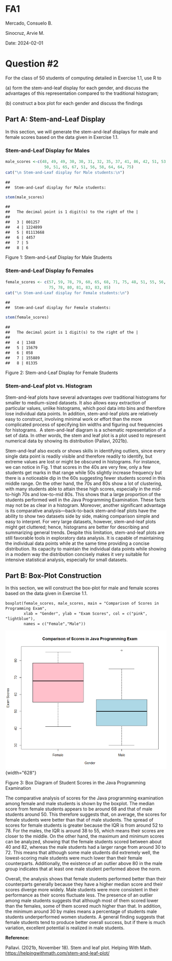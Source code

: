 # FA1

Mercado, Consuelo B.

Sinocruz, Arvie M.

Date: 2024-02-01

# Question #2

For the class of 50 students of computing detailed in Exercise 1.1, use R to

(a) form the stem-and-leaf display for each gender, and discuss the advantages of this representation compared to the traditional histogram;

(b) construct a box plot for each gender and discuss the findings

## Part A: Stem-and-Leaf Display

In this section, we will generate the stem-and-leaf displays for male and female scores based on the data given in Exercise 1.1.

### Stem-and-Leaf Display for Males

``` r
male_scores <-c(48, 49, 49, 30, 30, 31, 32, 35, 37, 41, 86, 42, 51, 53, 56, 42, 44,
                 50, 51, 65, 67, 51, 56, 58, 64, 64, 75)
cat("\n Stem-and-Leaf display for Male students:\n")
```

```         
## 
##  Stem-and-Leaf display for Male students:
```

``` r
stem(male_scores)
```

```         
## 
##   The decimal point is 1 digit(s) to the right of the |
## 
##   3 | 001257
##   4 | 1224899
##   5 | 01113668
##   6 | 4457
##   7 | 5
##   8 | 6
```

Figure 1: Stem-and-Leaf Display for Male Students

### Stem-and-Leaf Display fo Females

``` r
female_scores <- c(57, 59, 78, 79, 60, 65, 68, 71, 75, 48, 51, 55, 56, 41, 43, 44, 
                   75, 78, 80, 81, 83, 83, 85)
cat("\n Stem-and-Leaf display for Female students:\n")
```

```         
## 
##  Stem-and-Leaf display for Female students:
```

``` r
stem(female_scores)
```

```         
## 
##   The decimal point is 1 digit(s) to the right of the |
## 
##   4 | 1348
##   5 | 15679
##   6 | 058
##   7 | 155889
##   8 | 01335
```

Figure 2: Stem-and-Leaf Display for Female Students

### Stem-and-Leaf plot vs. Histogram

Stem-and-leaf plots have several advantages over traditional histograms for smaller to medium-sized datasets. It also allows easy extraction of particular values, unlike histograms, which pool data into bins and therefore lose individual data points. In addition, stem-and-leaf plots are relatively easy to construct, involving minimal work or effort than the more complicated process of specifying bin widths and figuring out frequencies for histograms.  A stem-and-leaf diagram is a schematic representation of a set of data. In other words, the stem and leaf plot is a plot used to represent numerical data by showing its distribution (Pallavi, 2021b).

Stem-and-leaf also excels or shows skills in identifying outliers, since every single data point is readily visible and therefore readily to identify, but extreme values are lost or might be obscured in histograms. For instance, we can notice in Fig. 1 that scores in the 40s are very few, only a few students get marks in that range while 50s slightly increase frequency but there is a noticeable dip in the 60s suggesting fewer students scored in this middle range. On the other hand, the 70s and 80s show a lot of clustering, with many students able to attain these high scores, especially in the mid-to-high 70s and low-to-mid 80s. This shows that a large proportion of the students performed well in the Java Programming Examination. These facts may not be as clear in a histogram. Moreover, another significant advantage is its comparative analysis—back-to-back stem-and-leaf plots have the ability to show two datasets side by side, making comparison simple and easy to interpret. For very large datasets, however, stem-and-leaf plots might get cluttered; hence, histograms are better for describing and summarizing general trends. Despite this limitation, stem-and-leaf plots are still favorable tools in exploratory data analysis. It is capable of maintaining the individual data points while at the same time providing a concise distribution. Its capacity to maintain the individual data points while showing in a modern way the distribution concisely makes it very suitable for intensive statistical analysis, especially for small datasets.

## Part B: Box-Plot Construction

In this section, we will construct the box-plot for male and female scores based on the data given in Exercise 1.1.

```{r, echo=FALSE, fig.align="center"}
boxplot(female_scores, male_scores, main = "Comparison of Scores in Programming Exam",
        xlab = "Gender", ylab = "Exam Scores", col = c("pink", "lightblue"),
        names = c("Female","Male"))
```

![](boxplot.png){width="628"}

Figure 3: Box Diagram of Student Scores in the Java Programming Examination

The comparative analysis of scores for the Java programming examination among female and male students is shown by the boxplot. The median score from female students appears to be around 68 and that of male students around 50. This therefore suggests that, on average, the scores for female students were better than that of male students. The spread of scores for female students is greater because the IQR is from around 52 to 78. For the males, the IQR is around 38 to 55, which means their scores are closer to the middle. On the other hand, the maximum and minimum scores can be analyzed, showing that the female students scored between about 40 and 82, whereas the male students had a larger range from around 30 to 72. This means that although some male students did extremely well, the lowest-scoring male students were much lower than their female counterparts. Additionally, the existence of an outlier above 80 in the male group indicates that at least one male student performed above the norm.

Overall, the analysis shows that female students performed better than their counterparts generally because they have a higher median score and their scores diverge more widely. Male students were more consistent in their performance as their scores fluctuate less. The presence of an outlier among male students suggests that although most of them scored lower than the females, some of them scored much higher than that. In addition, the minimum around 30 by males means a percentage of students male students underperformed women students. A general finding suggests that female students tend to produce better overall success, but if there is much variation, excellent potential is realized in male students.

**Reference:**

Pallavi. (2021b, November 18). Stem and leaf plot. Helping With Math. <https://helpingwithmath.com/stem-and-leaf-plot/>
